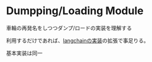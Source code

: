 # Dumpping/Loading Module
車輪の再発名をしつつダンプ/ロードの実装を理解する

利用するだけであれば、[langchainの実装](https://github.com/langchain-ai/langchain/tree/master/libs/core/langchain_core/load)の拡張で事足りる。

基本実装は同一